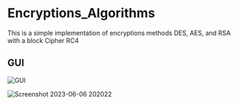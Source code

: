 # Encryptions_Algorithms
This is a simple implementation of encryptions methods DES, AES, and RSA with a block Cipher RC4 
## GUI
![GUI](https://user-images.githubusercontent.com/87777192/222699405-7642c041-f963-482e-9e14-50bad41092f6.png)

![Screenshot 2023-06-06 202022](https://github.com/SwarajGhawale/Data-Security-using-Cryptographic-Algorithms/assets/64300829/95e1e4c8-ebbb-45d5-a458-43e8d04c0f7c)
